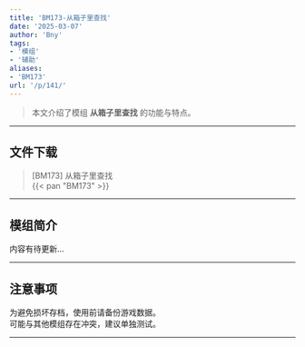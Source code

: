 ```yaml
---
title: 'BM173-从箱子里查找'
date: '2025-03-07'
author: 'Bny'
tags:
- '模组'
- '辅助'
aliases:
- 'BM173'
url: '/p/141/'
---
```


> 本文介绍了模组 **从箱子里查找** 的功能与特点。

---

## 文件下载

> [BM173] 从箱子里查找  
{{< pan "BM173" >}}  

---

## 模组简介

>  
内容有待更新...  

---

## 注意事项

>  
为避免损坏存档，使用前请备份游戏数据。  
可能与其他模组存在冲突，建议单独测试。  

---

